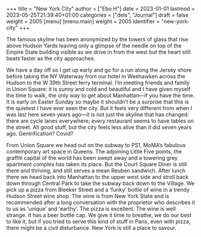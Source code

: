 +++
title = "New York City"
author = ["Ebo H"]
date = 2023-01-01
lastmod = 2023-05-25T21:39:40+01:00
categories = ["dels", "Journal"]
draft = false
weight = 2005
[menu]
  [menu.main]
    weight = 2005
    identifier = "new-york-city"
+++

The famous skyline has been anonymized by the towers of glass that rise above Hudson Yards leaving only a glimpse of the needle on top of the Empire State building visible as we drive in from the west but the heart still beats faster as the city approaches.

We have a day off so I get up early and go for a run along the Jersey shore before taking the NY Waterway from our hotel in Weehawken across the Hudson to the W 39th Street ferry terminal. I’m meeting friends and family in Union Square: it is sunny and cold and beautiful and I have given myself the time to walk, the only way to get about Manhattan—if you have the time. It is early on Easter Sunday so maybe it shouldn’t be a surprise that this is the quietest I have ever seen the city. But it feels very different from when I was last here seven years ago—it is not just the skyline that has changed: there are cycle lanes everywhere; every restaurant seems to have tables on the street. All good stuff, but the city feels less alive than it did seven years ago. Gentrification? Covid?

From Union Square we head out on the subway to PS1, MoMA’s fabulous contemporary art space in Queens. The adjoining Little Five points, the graffiti capital of the world has been swept away and a towering grey apartment complex has taken its place. But the Court Square Diner is still there and thriving, and still serves a mean Reuben sandwich. After lunch there we head back into Manhattan to the upper west side and stroll back down through Central Park to take the subway back down to the Village. We pick up a pizza from Bleeker Street and a ‘funky’ bottle of wine in a trendy Hudson Street wine shop. The wine is from New York State  and is recommended after a long conversation with the proprietor who describes it to us as ‘unique’ and ‘earthy’. The pizza is excellent. The wine is well strange. It has a beer bottle cap. We give it time to breathe, we do our best to like it, but if you tried to serve this kind of stuff in Paris, even with pizza, there might be a civil disturbance. New York is still a place to savour.
